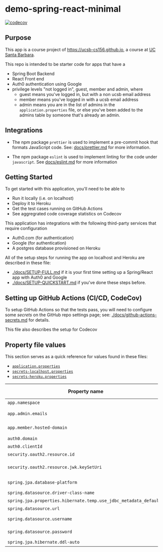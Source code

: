 # demo-spring-react-minimal

[![codecov](https://codecov.io/gh/ucsb-cs156-w21/demo-spring-react-minimal/branch/main/graph/badge.svg)](https://codecov.io/gh/ucsb-cs156-w21/demo-spring-react-minimal)

## Purpose

This app is a course project of <https://ucsb-cs156.github.io>, a course at [UC Santa Barbara](https://ucsb.edu).

This repo is intended to be starter code for apps that have a
* Spring Boot Backend
* React Front end
* Auth0 authentication using Google
* privilege levels "not logged in", guest, member and admin, where
  * guest means you've logged in, but with a non ucsb email address
  * member means you've logged in with a ucsb email address
  * admin means you are in the list of admins 
    in the `application.properties` file, or else you've been 
    added to the admins table by someone that's already an 
    admin.

## Integrations

* The npm package `prettier` is used to implement a pre-commit hook that formats JavaScript code.  See: [docs/prettier.md](./docs/prettier.md) for more information.

* The npm package `eslint` is used to implement linting for the code under `javascript`.  See [docs/eslint.md](./docs/eslint.md) for more information 

## Getting Started

To get started with this application, you'll need to be able to
* Run it locally (i.e. on localhost)
* Deploy it to Heroku
* Get the test cases running on GitHub Actions
* See aggregrated code coverage statistics on Codecov

This application has integrations with the following third-party
services that require configuration
* Auth0.com (for authentication)
* Google (for authentication)
* A postgres database provisioned on Heroku

All of the setup steps for running the app on localhost and Heroku are described in these  file: 
* [./docs/SETUP-FULL.md](./docs/SETUP-FULL.md) if it is your first time setting up a Spring/React app with Auth0 and Google
* [./docs/SETUP-QUICKSTART.md](./docs/SETUP-QUICKSTART.md) if you've done these steps before.

## Setting up GitHub Actions (CI/CD, CodeCov)

To setup GitHub Actions so that the tests pass, you will need to configure
some _secrets_ on the GitHub repo settings page; see: [./docs/github-actions-secrets.md](./docs/github-actions-secrets.md) for details.

This file also describes the setup for Codecov

## Property file values

This section serves as a quick reference for values found in these files: 
* [`application.properties`](./src/main/resources/application.properties)
* [`secrets-localhost.properties`](./secrets-localhost.properties.SAMPLE)
* [`secrets-heroku.properties`](./secrets-heroku.properties.SAMPLE)

| Property name                                                     | Heroku only? | Explanation                                                               |
| ----------------------------------------------------------------- | ------------ | ------------------------------------------------------------------------- |
| `app.namespace`                                                   |              | See `Getting Started` below                                               |
| `app.admin.emails`                                                |              | A comma separated list of email addresses of permanent admin users.       |
| `app.member.hosted-domain`                                        |              | The email suffix that identifies members (i.e. `ucsb.edu` vs `gmail.com`) |
| `auth0.domain`                                                    |              | See `Getting Started` below                                               |
| `auth0.clientId`                                                  |              | See `Getting Started` below                                               |
| `security.oauth2.resource.id`                                     |              | Should always match `app.namespace`                                   |
| `security.oauth2.resource.jwk.keySetUri`                          |              | Should always be `https://${auth0.domain}/.well-known/jwks.json`         |
| `spring.jpa.database-platform`                                    | Yes          | Should always be `org.hibernate.dialect.PostgreSQLDialect`                |
| `spring.datasource.driver-class-name`                             | Yes          | Should always be `org.postgresql.Driver`                                  |
| `spring.jpa.properties.hibernate.temp.use_jdbc_metadata_defaults` | Yes          | Should always be `false`                                                  |
| `spring.datasource.url`                                           | Yes          | Should always be `${JDBC_DATABASE_URL}`                                   |
| `spring.datasource.username`                                      | Yes          | Should always be `${JDBC_DATABASE_USERNAME}`                              |
| `spring.datasource.password`                                      | Yes          | Should always be `${JDBC_DATABASE_PASSWORD}`                              |
| `spring.jpa.hibernate.ddl-auto`                                   | Yes          | Should always be `update`                                                 |
